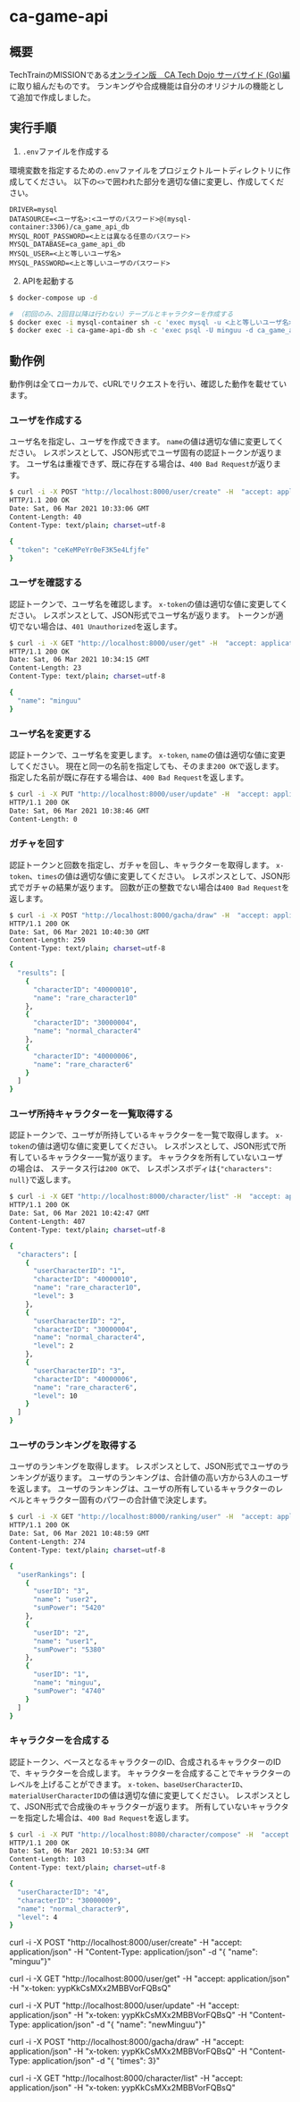 # ca-game-api

## 概要

TechTrainのMISSIONである[オンライン版　CA Tech Dojo サーバサイド (Go)編](https://techbowl.co.jp/techtrain/missions/12)に取り組んだものです。
ランキングや合成機能は自分のオリジナルの機能として追加で作成しました。

## 実行手順

1. `.env`ファイルを作成する

環境変数を指定するための`.env`ファイルをプロジェクトルートディレクトリに作成してください。
以下の`<>`で囲われた部分を適切な値に変更し、作成してください。

```env
DRIVER=mysql
DATASOURCE=<ユーザ名>:<ユーザのパスワード>@(mysql-container:3306)/ca_game_api_db
MYSQL_ROOT_PASSWORD=<上とは異なる任意のパスワード>
MYSQL_DATABASE=ca_game_api_db
MYSQL_USER=<上と等しいユーザ名>
MYSQL_PASSWORD=<上と等しいユーザのパスワード>
```

2. APIを起動する

```bash
$ docker-compose up -d

# （初回のみ、2回目以降は行わない）テーブルとキャラクターを作成する
$ docker exec -i mysql-container sh -c 'exec mysql -u <上と等しいユーザ名> -D ca_game_api_db -p"<上と等しいユーザのパスワード>"' < init.sql
$ docker exec -i ca-game-api-db sh -c 'exec psql -U minguu -d ca_game_api_db -w' < docs/init.sql
```

## 動作例

動作例は全てローカルで、cURLでリクエストを行い、確認した動作を載せています。

### ユーザを作成する

ユーザ名を指定し、ユーザを作成できます。
`name`の値は適切な値に変更してください。
レスポンスとして、JSON形式でユーザ固有の認証トークンが返ります。
ユーザ名は重複できず、既に存在する場合は、`400 Bad Request`が返ります。

```bash
$ curl -i -X POST "http://localhost:8000/user/create" -H  "accept: application/json" -H  "Content-Type: application/json" -d "{  \"name\": \"minguu\"}"
HTTP/1.1 200 OK
Date: Sat, 06 Mar 2021 10:33:06 GMT
Content-Length: 40
Content-Type: text/plain; charset=utf-8

{
  "token": "ceKeMPeYr0eF3K5e4Lfjfe"
}
```

### ユーザを確認する

認証トークンで、ユーザ名を確認します。
`x-token`の値は適切な値に変更してください。
レスポンスとして、JSON形式でユーザ名が返ります。
トークンが適切でない場合は、`401 Unauthorized`を返します。

```bash
$ curl -i -X GET "http://localhost:8000/user/get" -H  "accept: application/json" -H  "x-token: ceKeMPeYr0eF3K5e4Lfjfe"
HTTP/1.1 200 OK
Date: Sat, 06 Mar 2021 10:34:15 GMT
Content-Length: 23
Content-Type: text/plain; charset=utf-8

{
  "name": "minguu"
}
```

### ユーザ名を変更する

認証トークンで、ユーザ名を変更します。
`x-token`, `name`の値は適切な値に変更してください。
現在と同一の名前を指定しても、そのまま`200 OK`で返します。
指定した名前が既に存在する場合は、`400 Bad Request`を返します。

```bash
$ curl -i -X PUT "http://localhost:8000/user/update" -H  "accept: application/json" -H  "x-token: ceKeMPeYr0eF3K5e4Lfjfe" -H  "Content-Type: application/json" -d "{  \"name\": \"newMinguu\"}"
HTTP/1.1 200 OK
Date: Sat, 06 Mar 2021 10:38:46 GMT
Content-Length: 0
```

### ガチャを回す

認証トークンと回数を指定し、ガチャを回し、キャラクターを取得します。
`x-token`、`times`の値は適切な値に変更してください。
レスポンスとして、JSON形式でガチャの結果が返ります。
回数が正の整数でない場合は`400 Bad Request`を返します。

```bash
$ curl -i -X POST "http://localhost:8000/gacha/draw" -H  "accept: application/json" -H  "x-token: ceKeMPeYr0eF3K5e4Lfjfe" -H  "Content-Type: application/json" -d "{  \"times\": 3}"
HTTP/1.1 200 OK
Date: Sat, 06 Mar 2021 10:40:30 GMT
Content-Length: 259
Content-Type: text/plain; charset=utf-8

{
  "results": [
    {
      "characterID": "40000010",
      "name": "rare_character10"
    },
    {
      "characterID": "30000004",
      "name": "normal_character4"
    },
    {
      "characterID": "40000006",
      "name": "rare_character6"
    }
  ]
}
```

### ユーザ所持キャラクターを一覧取得する

認証トークンで、ユーザが所持しているキャラクターを一覧で取得します。
`x-token`の値は適切な値に変更してください。
レスポンスとして、JSON形式で所有しているキャラクター一覧が返ります。
キャラクタを所有していないユーザの場合は、 ステータス行は`200 OK`で、 レスポンスボディは`{"characters": null}`で返します。

```bash
$ curl -i -X GET "http://localhost:8000/character/list" -H  "accept: application/json" -H  "x-token: ceKeMPeYr0eF3K5e4Lfjfe"
HTTP/1.1 200 OK
Date: Sat, 06 Mar 2021 10:42:47 GMT
Content-Length: 407
Content-Type: text/plain; charset=utf-8

{
  "characters": [
    {
      "userCharacterID": "1",
      "characterID": "40000010",
      "name": "rare_character10",
      "level": 3
    },
    {
      "userCharacterID": "2",
      "characterID": "30000004",
      "name": "normal_character4",
      "level": 2
    },
    {
      "userCharacterID": "3",
      "characterID": "40000006",
      "name": "rare_character6",
      "level": 10
    }
  ]
}
```

### ユーザのランキングを取得する

ユーザのランキングを取得します。
レスポンスとして、JSON形式でユーザのランキングが返ります。
ユーザのランキングは、合計値の高い方から3人のユーザを返します。
ユーザのランキングは、ユーザの所有しているキャラクターのレベルとキャラクター固有のパワーの合計値で決定します。

```bash
$ curl -i -X GET "http://localhost:8000/ranking/user" -H  "accept: application/json"                                                                            
HTTP/1.1 200 OK
Date: Sat, 06 Mar 2021 10:48:59 GMT
Content-Length: 274
Content-Type: text/plain; charset=utf-8

{
  "userRankings": [
    {
      "userID": "3",
      "name": "user2",
      "sumPower": "5420"
    },
    {
      "userID": "2",
      "name": "user1",
      "sumPower": "5380"
    },
    {
      "userID": "1",
      "name": "minguu",
      "sumPower": "4740"
    }
  ]
}
```

### キャラクターを合成する

認証トークン、ベースとなるキャラクターのID、合成されるキャラクターのIDで、キャラクターを合成します。
キャラクターを合成することでキャラクターのレベルを上げることができます。
`x-token`、`baseUserCharacterID`、`materialUserCharacterID`の値は適切な値に変更してください。
レスポンスとして、JSON形式で合成後のキャラクターが返ります。
所有していないキャラクターを指定した場合は、`400 Bad Request`を返します。

```bash
$ curl -i -X PUT "http://localhost:8080/character/compose" -H  "accept: application/json" -H  "x-token: -nRs7IX1H2dRiPttorkAL5" -H  "Content-Type: application/json" -d "{  \"baseUserCharacterID\": 4,  \"materialUserCharacterID\": 5}"
HTTP/1.1 200 OK
Date: Sat, 06 Mar 2021 10:53:34 GMT
Content-Length: 103
Content-Type: text/plain; charset=utf-8

{
  "userCharacterID": "4",
  "characterID": "30000009",
  "name": "normal_character9",
  "level": 4
}
```


curl -i -X POST "http://localhost:8000/user/create" -H  "accept: application/json" -H  "Content-Type: application/json" -d "{  \"name\": \"minguu\"}"

curl -i -X GET "http://localhost:8000/user/get" -H  "accept: application/json" -H  "x-token: yypKkCsMXx2MBBVorFQBsQ"

curl -i -X PUT "http://localhost:8000/user/update" -H  "accept: application/json" -H  "x-token: yypKkCsMXx2MBBVorFQBsQ" -H  "Content-Type: application/json" -d "{  \"name\": \"newMinguu\"}"

curl -i -X POST "http://localhost:8000/gacha/draw" -H  "accept: application/json" -H  "x-token: yypKkCsMXx2MBBVorFQBsQ" -H  "Content-Type: application/json" -d "{  \"times\": 3}"

curl -i -X GET "http://localhost:8000/character/list" -H  "accept: application/json" -H  "x-token: yypKkCsMXx2MBBVorFQBsQ"